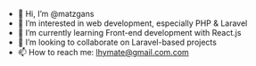 - 👋 Hi, I’m @matzgans  
- 👀 I’m interested in web development, especially PHP & Laravel  
- 🌱 I’m currently learning Front-end development with React.js  
- 💞️ I’m looking to collaborate on Laravel-based projects  
- 📫 How to reach me: lhymate@gmail.com.com 
